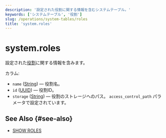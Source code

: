 ```yaml
---
description: '設定された役割に関する情報を含むシステムテーブル。'
keywords: ['システムテーブル', '役割']
slug: /operations/system-tables/roles
title: 'system.roles'
---
```


# system.roles

設定された[役割](../../guides/sre/user-management/index.md#role-management)に関する情報を含みます。

カラム:

- `name` ([String](../../sql-reference/data-types/string.md)) — 役割名。
- `id` ([UUID](../../sql-reference/data-types/uuid.md)) — 役割ID。
- `storage` ([String](../../sql-reference/data-types/string.md)) — 役割のストレージへのパス。 `access_control_path` パラメータで設定されています。

## See Also {#see-also}

- [SHOW ROLES](/sql-reference/statements/show#show-roles)
